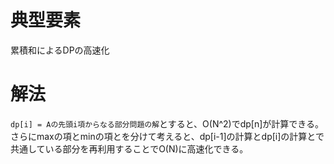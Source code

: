 # 典型要素

累積和によるDPの高速化

# 解法

`dp[i] = Aの先頭i項からなる部分問題の解`とすると、O(N^2)でdp[n]が計算できる。さらにmaxの項とminの項とを分けて考えると、dp[i-1]の計算とdp[i]の計算とで共通している部分を再利用することでO(N)に高速化できる。
